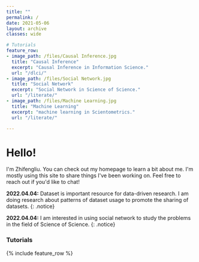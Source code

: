 ```yaml
---
title: ""
permalink: /
date: 2021-05-06
layout: archive
classes: wide

# Tutorials
feature_row:
- image_path: /files/Causal Inference.jpg
  title: "Causal Inference"
  excerpt: "Causal Inference in Information Science."
  url: "/dlci/"
- image_path: /files/Social Network.jpg
  title: "Social Network"
  excerpt: "Social Network in Science of Science."
  url: "/literate/"
- image_path: /files/Machine Learning.jpg
  title: "Machine Learning"
  excerpt: "machine learning in Scientometrics."
  url: "/literate/"

---
```

# Hello!
I'm Zhifengliu. You can check out my homepage to learn a bit about me. I'm mostly using this site to share things I've been working on. Feel free to reach out if you'd like to chat!

**2022.04.04:** Dataset is important resource for data-driven research. I am doing research about patterns of dataset usage to promote the sharing of datasets.
{: .notice}

**2022.04.04:** I am interested in using social network to study the problems in the field of Science of Science.
{: .notice}
### Tutorials
{% include feature_row %}
